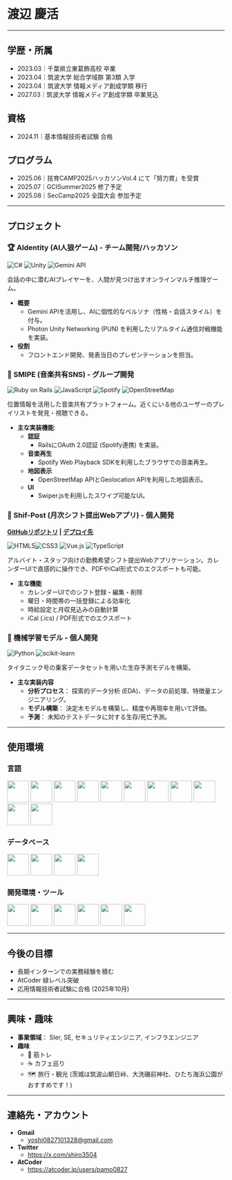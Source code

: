 # 渡辺 慶活

---

## 学歴・所属
- 2023.03｜千葉県立東葛飾高校 卒業
- 2023.04｜筑波大学 総合学域群 第3類 入学
- 2023.04｜筑波大学 情報メディア創成学類 移行
- 2027.03｜筑波大学 情報メディア創成学類 卒業見込

## 資格
- 2024.11｜基本情報技術者試験 合格

## プログラム
- 2025.06｜技育CAMP2025ハッカソンVol.4 にて「努力賞」を受賞
- 2025.07｜GCISummer2025 修了予定
- 2025.08｜SecCamp2025 全国大会 参加予定
---

## プロジェクト

### 🏆 AIdentity (AI人狼ゲーム) - チーム開発/ハッカソン
<img src="https://img.shields.io/badge/C%23-239120?style=for-the-badge&logo=c-sharp&logoColor=white" alt="C#"> <img src="https://img.shields.io/badge/Unity-FFFFFF?style=for-the-badge&logo=unity&logoColor=black" alt="Unity"> <img src="https://img.shields.io/badge/Gemini_API-8E7BFF?style=for-the-badge&logo=google-gemini&logoColor=white" alt="Gemini API">

会話の中に潜むAIプレイヤーを、人間が見つけ出すオンラインマルチ推理ゲーム。

* **概要**
    * Gemini APIを活用し、AIに個性的なペルソナ（性格・会話スタイル）を付与。
    * Photon Unity Networking (PUN) を利用したリアルタイム通信対戦機能を実装。
* **役割**
    * フロントエンド開発、発表当日のプレゼンテーションを担当。

### 🎵 SMIPE (音楽共有SNS) - グループ開発
<img src="https://img.shields.io/badge/Ruby_on_Rails-CC0000?style=for-the-badge&logo=ruby-on-rails&logoColor=white" alt="Ruby on Rails"> <img src="https://img.shields.io/badge/JavaScript-F7DF1E?style=for-the-badge&logo=javascript&logoColor=black" alt="JavaScript"> <img src="https://img.shields.io/badge/Spotify-1DB954?style=for-the-badge&logo=spotify&logoColor=white" alt="Spotify"> <img src="https://img.shields.io/badge/OpenStreetMap-7EBC6F?style=for-the-badge&logo=openstreetmap&logoColor=white" alt="OpenStreetMap">

位置情報を活用した音楽共有プラットフォーム。近くにいる他のユーザーのプレイリストを発見・視聴できる。

* **主な実装機能**:
    * **認証**
       * RailsにOAuth 2.0認証 (Spotify連携) を実装。
    * **音楽再生**
       *  Spotify Web Playback SDKを利用したブラウザでの音楽再生。
    * **地図表示**
       * OpenStreetMap APIとGeolocation APIを利用した地図表示。
    * **UI**
       * Swiper.jsを利用したスワイプ可能なUI。

### 📅 Shif-Post (月次シフト提出Webアプリ) - 個人開発
**[GitHubリポジトリ](https://github.com/pamo0827/shift-calendar-app) | [デプロイ先](https://vercel.com/yoshi0827101328-9306s-projects/v0-shift-calendar-app)**

<img src="https://img.shields.io/badge/HTML5-E34F26?style=for-the-badge&logo=html5&logoColor=white" alt="HTML5"><img src="https://img.shields.io/badge/CSS3-1572B6?style=for-the-badge&logo=css3&logoColor=white" alt="CSS3"> <img src="https://img.shields.io/badge/Vue.js-4FC08D?style=for-the-badge&logo=vue.js&logoColor=white" alt="Vue.js"> <img src="https://img.shields.io/badge/TypeScript-3178C6?style=for-the-badge&logo=typescript&logoColor=white" alt="TypeScript">

アルバイト・スタッフ向けの勤務希望シフト提出Webアプリケーション。カレンダーUIで直感的に操作でき、PDFやiCal形式でのエクスポートも可能。

* **主な機能**
    * カレンダーUIでのシフト登録・編集・削除
    * 曜日・時間帯の一括登録による効率化
    * 時給設定と月収見込みの自動計算
    * iCal (.ics) / PDF形式でのエクスポート

### 🤖 機械学習モデル - 個人開発
<img src="https://img.shields.io/badge/Python-3776AB?style=for-the-badge&logo=python&logoColor=white" alt="Python"> <img src="https://img.shields.io/badge/scikit--learn-F7931E?style=for-the-badge&logo=scikit-learn&logoColor=white" alt="scikit-learn">

タイタニック号の乗客データセットを用いた生存予測モデルを構築。

* **主な実装内容**
    * **分析プロセス**： 探索的データ分析 (EDA)、データの前処理、特徴量エンジニアリング。
    * **モデル構築**： 決定木モデルを構築し、精度や再現率を用いて評価。
    * **予測**： 未知のテストデータに対する生存/死亡予測。

---
   
## 使用環境

### 言語

<p align="left">
<align="center"><img src="https://www.python.org/static/community_logos/python-logo.png" height="50"/>
<align="center"><img src="https://upload.wikimedia.org/wikipedia/commons/7/73/Ruby_logo.svg" height="50"/>
<align="center"><img src="https://upload.wikimedia.org/wikipedia/commons/6/6a/JavaScript-logo.png" height="50"/>
<align="center"><img src="https://upload.wikimedia.org/wikipedia/commons/4/4c/Typescript_logo_2020.svg" height="50"/>
<align="center"><img src="https://golang.org/doc/gopher/frontpage.png" height="50"/>
<align="center"><img src="https://upload.wikimedia.org/wikipedia/commons/6/61/HTML5_logo_and_wordmark.svg" height="50"/>
<align="center"><img src="https://upload.wikimedia.org/wikipedia/commons/d/d5/CSS3_logo_and_wordmark.svg" height="50"/>
<align="center"><img src="https://upload.wikimedia.org/wikipedia/commons/1/19/C_Logo.png" height="50"/>
<align="center"><img src="https://upload.wikimedia.org/wikipedia/commons/1/18/ISO_C%2B%2B_Logo.svg" height="50"/>
<align="center"><img src="https://upload.wikimedia.org/wikipedia/commons/4/4f/Csharp_Logo.png" height="50"/>
<align="center"><img src="https://upload.wikimedia.org/wikipedia/commons/1/1b/R_logo.svg" height="50"/>
</p>

### データベース

<p align="left">
<align="center"><img src="https://upload.wikimedia.org/wikipedia/en/d/dd/MySQL_logo.svg" height="50"/>
<align="center"><img src="https://upload.wikimedia.org/wikipedia/commons/3/38/SQLite370.svg" height="50"/>
<align="center"><img src="https://upload.wikimedia.org/wikipedia/commons/2/29/Postgresql_elephant.svg" height="50"/>
<align="center"><img src="https://webassets.mongodb.com/_com_assets/cms/mongodb-logo-rgb-j6w271g1xn.jpg" height="50"/>
</p>

### 開発環境・ツール

<p align="left">
<align="center"><img src="https://upload.wikimedia.org/wikipedia/commons/9/9a/Visual_Studio_Code_1.35_icon.svg" height="50"/>
<align="center"><img src="https://upload.wikimedia.org/wikipedia/commons/9/91/Octicons-mark-github.svg" height="50"/>
<align="center"><img src="https://upload.wikimedia.org/wikipedia/commons/8/87/Windows_logo_-_2021.svg" height="50"/>
<align="center"><img src="https://upload.wikimedia.org/wikipedia/commons/a/ab/Logo-ubuntu_cof-orange-hex.svg" height="50"/>
<align="center"><img src="https://upload.wikimedia.org/wikipedia/commons/1/19/Unity_Technologies_logo.svg" height="50"/>
<align="center"><img src="https://upload.wikimedia.org/wikipedia/commons/3/33/Figma-logo.svg" height="50"/>
</p>

---
   
## 今後の目標

*  長期インターンでの実務経験を積む
*  AtCoder 緑レベル突破　　
*  応用情報技術者試験に合格 (2025年10月)

---

## 興味・趣味

* **事業領域**： SIer, SE, セキュリティエンジニア, インフラエンジニア
* **趣味**
    * 🍖 筋トレ
    * ☕ カフェ巡り
    * 🗺 旅行・観光 (茨城は筑波山朝日峠、大洗磯前神社、ひたち海浜公園がおすすめです！)

---

## 連絡先・アカウント

* **Gmail**
   * yoshi0827101328@gmail.com
* **Twitter**
   * https://x.com/shiro3504
* **AtCoder**
   * https://atcoder.jp/users/pamo0827
